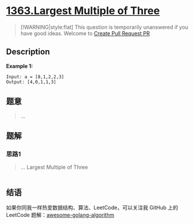 # [1363.Largest Multiple of Three][title]

> [!WARNING|style:flat]
> This question is temporarily unanswered if you have good ideas. Welcome to [Create Pull Request PR](https://github.com/Golang-Solutions/awesome-golang-algorithm)

## Description

**Example 1:**

```
Input: a = [8,1,2,2,3]
Output: [4,0,1,1,3]
```

## 题意
> ...

## 题解

### 思路1
> ...
Largest Multiple of Three
```go
```


## 结语

如果你同我一样热爱数据结构、算法、LeetCode，可以关注我 GitHub 上的 LeetCode 题解：[awesome-golang-algorithm][me]

[title]: https://leetcode.com/problems/largest-multiple-of-three/
[me]: https://github.com/Golang-Solutions/awesome-golang-algorithm
